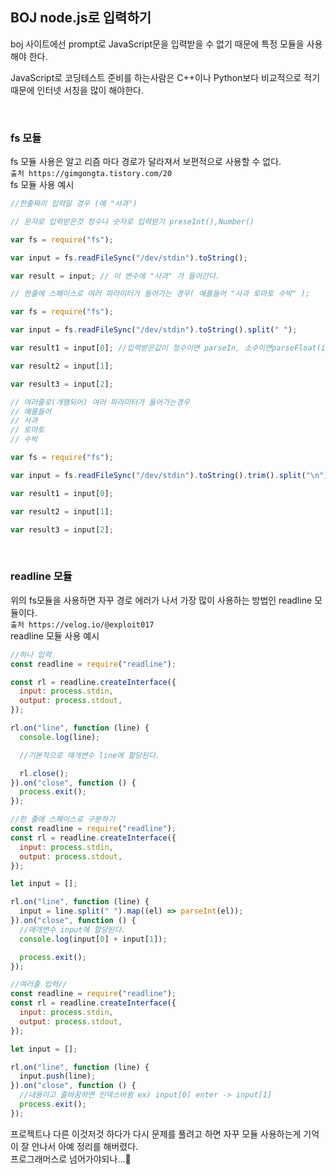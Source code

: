 ## BOJ node.js로 입력하기

boj 사이트에선 prompt로 JavaScript문을 입력받을 수 없기 때문에 특정 모듈을 사용해야 한다.

JavaScript로 코딩테스트 준비를 하는사람은 C++이나 Python보다 비교적으로 적기 때문에 인터넷 서칭을 많이 해야한다.

<br>

### fs 모듈

fs 모듈 사용은 알고 리즘 마다 경로가 달라져서 보편적으로 사용할 수 없다. <br>
`출처 https://gimgongta.tistory.com/20` <br>
fs 모듈 사용 예시

```javascript
//한줄짜리 입력일 경우 (예 "사과")

// 문자로 입력받은것 정수나 숫자로 입력받기 preseInt(),Number()

var fs = require("fs");

var input = fs.readFileSync("/dev/stdin").toString();

var result = input; // 이 변수에 "사과" 가 들어간다.

// 한줄에 스페이스로 여러 파라미터가 들어가는 경우( 예를들어 "사과 토마토 수박" );

var fs = require("fs");

var input = fs.readFileSync("/dev/stdin").toString().split(" ");

var result1 = input[0]; //입력받은값이 정수이면 parseIn, 소수이면parseFloat(input[0]);

var result2 = input[1];

var result3 = input[2];

// 여러줄로(개행되어) 여러 파라미터가 들어가는경우
// 예를들어
// 사과
// 토마토
// 수박

var fs = require("fs");

var input = fs.readFileSync("/dev/stdin").toString().trim().split("\n");

var result1 = input[0];

var result2 = input[1];

var result3 = input[2];
```

<br>

### readline 모듈

위의 fs모듈을 사용하면 자꾸 경로 에러가 나서 가장 많이 사용하는 방법인 readline 모듈이다. <br>
`출처 https://velog.io/@exploit017` <br>
readline 모듈 사용 예시

```javascript
//하나 입력
const readline = require("readline");

const rl = readline.createInterface({
  input: process.stdin,
  output: process.stdout,
});

rl.on("line", function (line) {
  console.log(line);

  //기본적으로 매개변수 line에 할당된다.

  rl.close();
}).on("close", function () {
  process.exit();
});

//한 줄에 스페이스로 구분하기
const readline = require("readline");
const rl = readline.createInterface({
  input: process.stdin,
  output: process.stdout,
});

let input = [];

rl.on("line", function (line) {
  input = line.split(" ").map((el) => parseInt(el));
}).on("close", function () {
  //매개변수 input에 할당된다.
  console.log(input[0] + input[1]);

  process.exit();
});

//여러줄 입력//
const readline = require("readline");
const rl = readline.createInterface({
  input: process.stdin,
  output: process.stdout,
});

let input = [];

rl.on("line", function (line) {
  input.push(line);
}).on("close", function () {
  //내용이고 줄바꿈하면 인덱스바뀜 ex) input[0] enter -> input[1]
  process.exit();
});
```

프로젝트나 다른 이것저것 하다가 다시 문제를 풀려고 하면 자꾸 모듈 사용하는게 기억이 잘 안나서 아예 정리를 해버렸다. <br>
프로그래머스로 넘어가야되나...🤔
